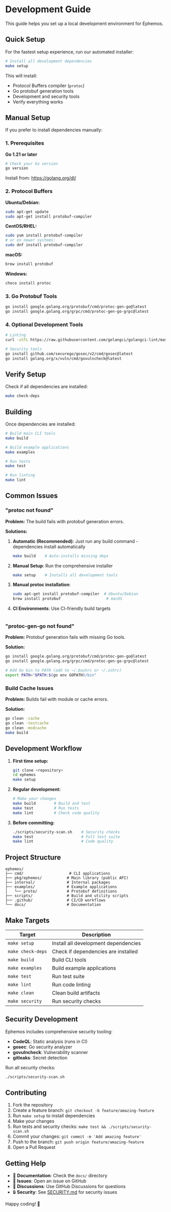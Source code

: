 # Development Guide

This guide helps you set up a local development environment for Ephemos.

## Quick Setup

For the fastest setup experience, run our automated installer:

```bash
# Install all development dependencies
make setup
```

This will install:
- Protocol Buffers compiler (`protoc`)
- Go protobuf generation tools
- Development and security tools
- Verify everything works

## Manual Setup

If you prefer to install dependencies manually:

### 1. Prerequisites

**Go 1.21 or later**
```bash
# Check your Go version
go version
```

Install from: https://golang.org/dl/

### 2. Protocol Buffers

**Ubuntu/Debian:**
```bash
sudo apt-get update
sudo apt-get install protobuf-compiler
```

**CentOS/RHEL:**
```bash
sudo yum install protobuf-compiler
# or on newer systems:
sudo dnf install protobuf-compiler
```

**macOS:**
```bash
brew install protobuf
```

**Windows:**
```bash
choco install protoc
```

### 3. Go Protobuf Tools

```bash
go install google.golang.org/protobuf/cmd/protoc-gen-go@latest
go install google.golang.org/grpc/cmd/protoc-gen-go-grpc@latest
```

### 4. Optional Development Tools

```bash
# Linting
curl -sSfL https://raw.githubusercontent.com/golangci/golangci-lint/master/install.sh | sh -s -- -b $(go env GOPATH)/bin

# Security tools
go install github.com/securego/gosec/v2/cmd/gosec@latest
go install golang.org/x/vuln/cmd/govulncheck@latest
```

## Verify Setup

Check if all dependencies are installed:

```bash
make check-deps
```

## Building

Once dependencies are installed:

```bash
# Build main CLI tools
make build

# Build example applications  
make examples

# Run tests
make test

# Run linting
make lint
```

## Common Issues

### "protoc not found"

**Problem:** The build fails with protobuf generation errors.

**Solutions:** 
1. **Automatic (Recommended)**: Just run any build command - dependencies install automatically
   ```bash
   make build    # Auto-installs missing deps
   ```

2. **Manual Setup**: Run the comprehensive installer
   ```bash
   make setup    # Installs all development tools
   ```

3. **Manual protoc installation**: 
   ```bash
   sudo apt-get install protobuf-compiler  # Ubuntu/Debian
   brew install protobuf                    # macOS
   ```

4. **CI Environments**: Use CI-friendly build targets
   ```bash
   ```

### "protoc-gen-go not found"

**Problem:** Protobuf generation fails with missing Go tools.

**Solution:**
```bash
go install google.golang.org/protobuf/cmd/protoc-gen-go@latest
go install google.golang.org/grpc/cmd/protoc-gen-go-grpc@latest

# Add Go bin to PATH (add to ~/.bashrc or ~/.zshrc)
export PATH="$PATH:$(go env GOPATH)/bin"
```

### Build Cache Issues

**Problem:** Builds fail with module or cache errors.

**Solution:**
```bash
go clean -cache
go clean -testcache
go clean -modcache
make build
```

## Development Workflow

1. **First time setup:**
   ```bash
   git clone <repository>
   cd ephemos
   make setup
   ```

2. **Regular development:**
   ```bash
   # Make your changes
   make build        # Build and test
   make test         # Run tests  
   make lint         # Check code quality
   ```

3. **Before committing:**
   ```bash
   ./scripts/security-scan.sh    # Security checks
   make test                     # Full test suite
   make lint                     # Code quality
   ```

## Project Structure

```
ephemos/
├── cmd/                    # CLI applications
├── pkg/ephemos/           # Main library (public API)
├── internal/              # Internal packages
├── examples/              # Example applications
│   └── proto/             # Protobuf definitions
├── scripts/               # Build and utility scripts
├── .github/               # CI/CD workflows
└── docs/                  # Documentation
```

## Make Targets

| Target | Description |
|--------|-------------|
| `make setup` | Install all development dependencies |
| `make check-deps` | Check if dependencies are installed |
| `make build` | Build CLI tools |
| `make examples` | Build example applications |
| `make test` | Run test suite |
| `make lint` | Run code linting |
| `make clean` | Clean build artifacts |
| `make security` | Run security checks |

## Security Development

Ephemos includes comprehensive security tooling:

- **CodeQL**: Static analysis (runs in CI)
- **gosec**: Go security analyzer
- **govulncheck**: Vulnerability scanner
- **gitleaks**: Secret detection

Run all security checks:
```bash
./scripts/security-scan.sh
```

## Contributing

1. Fork the repository
2. Create a feature branch: `git checkout -b feature/amazing-feature`
3. Run `make setup` to install dependencies
4. Make your changes
5. Run tests and security checks: `make test && ./scripts/security-scan.sh`
6. Commit your changes: `git commit -m 'Add amazing feature'`
7. Push to the branch: `git push origin feature/amazing-feature`
8. Open a Pull Request

## Getting Help

- 📖 **Documentation**: Check the `docs/` directory
- 🐛 **Issues**: Open an issue on GitHub
- 💬 **Discussions**: Use GitHub Discussions for questions
- 🔒 **Security**: See [SECURITY.md](../SECURITY.md) for security issues

Happy coding! 🚀